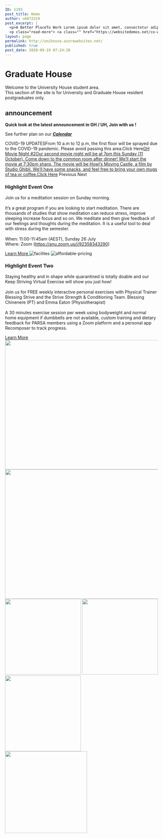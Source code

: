 ```yaml
---
ID: 1193
post_title: Home
author: u6872319
post_excerpt: |
  <p>A Better PlaceTo Work Lorem ipsum dolor sit amet, consectetur adipiscing elit. Ut elit tellus, luctus nec ullamcorper mattis, pulvinar dapibus leo. Ut elit tellus, luctus nec ullamcorper mattis, pulvinar dapibus leo. Donec Sodales Sagittis Magna. Learn More A Place That HelpsGrowth of Your Work Ut elit tellus, luctus nec ullamcorper mattis, pulvinar dapibus leo. &hellip;</p>
  <p class="read-more"> <a class="" href="https://websitedemos.net/co-working-space-02/"> <span class="screen-reader-text">Home</span> Read More &raquo;</a></p>
layout: page
permalink: http://unihouse.azurewebsites.net/
published: true
post_date: 2020-09-19 07:24:28
---
```

<h1>Graduate House</h1>		
		<p>Welcome to the University House student area.<br data-rich-text-line-break="true" />This section of the site is for University and Graduate House resident postgraduates only.</p>		
			<h2>announcement</h2>		
		<p><b>Quick look at the latest announcement in GH / UH, Join with us !</b></p><p>See further plan on our <i><u><b><a href="https://unihouse.azurewebsites.net/index.php/event/">Calendar</a></b></u></i></p>		
					COVID-19 UPDATESFrom 10 a.m to 12 p.m, the first floor will be sprayed due to the COVID-19 pandemic. Please avoid passing this area.Click Here<a href="https://residents.unihouse.anu.edu.au/announcement/gh-movie-night-2/">GH Movie Night #2Our second movie night will be at 7pm this Sunday (11 October). Come down to the common room after dinner! We’ll start the movie at 7:30pm sharp. The movie will be Howl’s Moving Castle, a film by Studio Ghibli. We’ll have some snacks, and feel free to bring your own mugs of tea or coffee.Click Here</a>				
							Previous
							Next
			<h3>Highlight Event One</h3>		
		<p>Join us for a meditation session on Sunday morning. <br /><br />It’s a great program if you are looking to start meditation. There are thousands of studies that show meditation can reduce stress, improve sleeping increase focus and so on. We meditate and then give feedback of our feelings and thoughts during the meditation. It is a useful tool to deal with stress during the semester.<br /><br />When: 11:00-11:45am (AEST), Sunday 26 July<br />Where: Zoom (<a href="https://anu.zoom.us/j/92358343290" target="_blank" rel="nofollow noopener noreferrer" data-lynx-mode="hover" data-lynx-uri="https://l.facebook.com/l.php?u=https%3A%2F%2Fanu.zoom.us%2Fj%2F92358343290&amp;h=AT20ncDNAMjMptYwD4-JcmfXoUrnta8WncnndITjBOKuux9NQXshJaMgN8Ov85AGNJJ4sEZ_DxqZXPgYhDGqj2Le96ROK6qjmasJgPGEK1IEUr8hTUw9D1gotSrxlogoxt2unuFRyeGumS_-Eok">https://anu.zoom.us/j/92358343290</a>)</p>		
			<a href="https://www.facebook.com/events/350695065893479/" role="button">
						Learn More
					</a>
										<img src="/wp-content/uploads/elementor/thumbs/facilites-ovojycfqq9ynbka2mpqslye1u7rhu7wnez164awo4g.jpg" title="facilites" alt="facilites" />											
										<img src="/wp-content/uploads/elementor/thumbs/affordable-pricing-ovojyddkx3zxn68ph85f6g5iflmv1x0dr3onlkv9y8.jpg" title="affordable-pricing" alt="affordable-pricing" />											
			<h3>Highlight Event Two</h3>		
		<p>Staying healthy and in shape while quarantined is totally doable and our Keep Striving Virtual Exercise will show you just how!<br /><br />Join us for FREE weekly interactive personal exercises with Physical Trainer Blessing Strive and the Strive Strength &amp; Conditioning Team. Blessing Chinenere (PT) and Emma Eaton (Physiotherapist)<br /><br />A 30 minutes exercise session per week using bodyweight and normal home equipment if dumbbells are not available, custom training and dietary feedback for PARSA members using a Zoom platform and a personal app Recomposer to track progress.</p>		
			<a href="https://www.facebook.com/events/2635536513348515/" role="button">
						Learn More
					</a>
										<img width="640" height="427" src="/wp-content/uploads/2020/07/gallery-1.jpg" alt="" srcset="/wp-content/uploads/2020/07/gallery-1.jpg 640w, /wp-content/uploads/2020/07/gallery-1-300x200.jpg 300w" sizes="(max-width: 640px) 100vw, 640px" />											
										<img width="640" height="427" src="/wp-content/uploads/2020/07/gallery-2.jpg" alt="" srcset="/wp-content/uploads/2020/07/gallery-2.jpg 640w, /wp-content/uploads/2020/07/gallery-2-300x200.jpg 300w" sizes="(max-width: 640px) 100vw, 640px" />											
										<img width="250" height="250" src="/wp-content/uploads/2020/06/gallery1-free-img.jpg" alt="" srcset="/wp-content/uploads/2020/06/gallery1-free-img.jpg 250w, /wp-content/uploads/2020/06/gallery1-free-img-150x150.jpg 150w" sizes="(max-width: 250px) 100vw, 250px" />											
										<img width="250" height="250" src="/wp-content/uploads/2020/06/gallery3-free-img.jpg" alt="" srcset="/wp-content/uploads/2020/06/gallery3-free-img.jpg 250w, /wp-content/uploads/2020/06/gallery3-free-img-150x150.jpg 150w" sizes="(max-width: 250px) 100vw, 250px" />											
										<img width="250" height="250" src="/wp-content/uploads/2020/06/gallery4-free-img.jpg" alt="" srcset="/wp-content/uploads/2020/06/gallery4-free-img.jpg 250w, /wp-content/uploads/2020/06/gallery4-free-img-150x150.jpg 150w" sizes="(max-width: 250px) 100vw, 250px" />											
										<img width="270" height="270" src="/wp-content/uploads/2020/06/left-free-img.jpg" alt="" srcset="/wp-content/uploads/2020/06/left-free-img.jpg 270w, /wp-content/uploads/2020/06/left-free-img-150x150.jpg 150w" sizes="(max-width: 270px) 100vw, 270px" />